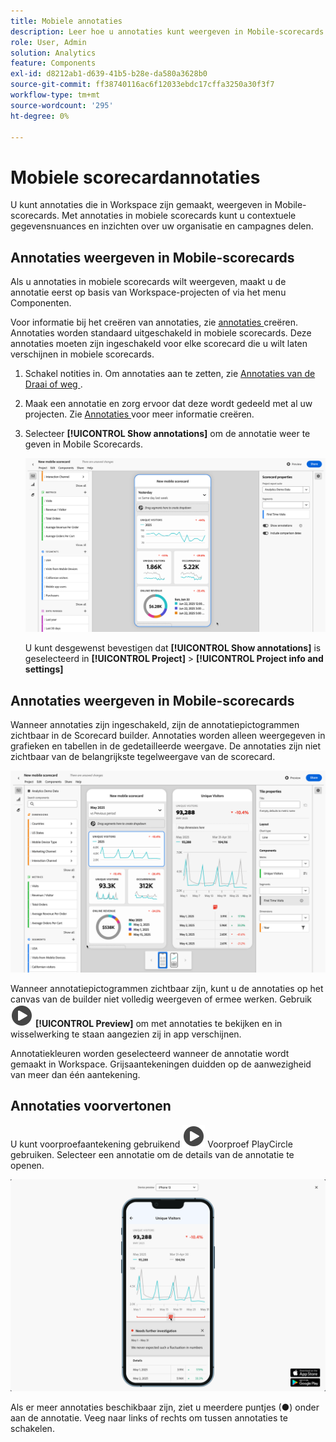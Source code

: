 ```yaml
---
title: Mobiele annotaties
description: Leer hoe u annotaties kunt weergeven in Mobile-scorecards.
role: User, Admin
solution: Analytics
feature: Components
exl-id: d8212ab1-d639-41b5-b28e-da580a3628b0
source-git-commit: ff38740116ac6f12033ebdc17cffa3250a30f3f7
workflow-type: tm+mt
source-wordcount: '295'
ht-degree: 0%

---
```



# Mobiele scorecardannotaties

U kunt annotaties die in Workspace zijn gemaakt, weergeven in Mobile-scorecards. Met annotaties in mobiele scorecards kunt u contextuele gegevensnuances en inzichten over uw organisatie en campagnes delen.


## Annotaties weergeven in Mobile-scorecards

Als u annotaties in mobiele scorecards wilt weergeven, maakt u de annotatie eerst op basis van Workspace-projecten of via het menu Componenten.

Voor informatie bij het creëren van annotaties, zie [ annotaties ](create-annotations.md) creëren. Annotaties worden standaard uitgeschakeld in mobiele scorecards. Deze annotaties moeten zijn ingeschakeld voor elke scorecard die u wilt laten verschijnen in mobiele scorecards.

1. Schakel notities in. Om annotaties aan te zetten, zie [ Annotaties van de Draai of weg ](overview.md#turn-annotations-on-or-off).

1. Maak een annotatie en zorg ervoor dat deze wordt gedeeld met al uw projecten. Zie [ Annotaties ](create-annotations.md) voor meer informatie creëren.

1. Selecteer **[!UICONTROL Show annotations]** om de annotatie weer te geven in Mobile Scorecards.

   ![ Mobiele annotatieopties voor scorecards.](assets/annotations-scorecard-onoff.png)

   U kunt desgewenst bevestigen dat **[!UICONTROL Show annotations]** is geselecteerd in **[!UICONTROL Project]** > **[!UICONTROL Project info and settings]**

## Annotaties weergeven in Mobile-scorecards

Wanneer annotaties zijn ingeschakeld, zijn de annotatiepictogrammen zichtbaar in de Scorecard builder. Annotaties worden alleen weergegeven in grafieken en tabellen in de gedetailleerde weergave. De annotaties zijn niet zichtbaar van de belangrijkste tegelweergave van de scorecard.

![ Scorecard Builder die de annotatiepictogrammen benadrukken.](assets/annotations-scorecard.png)

Wanneer annotatiepictogrammen zichtbaar zijn, kunt u de annotaties op het canvas van de builder niet volledig weergeven of ermee werken. Gebruik ![ PlayCircle ](/help/assets/icons/PlayCircle.svg) **[!UICONTROL Preview]** om met annotaties te bekijken en in wisselwerking te staan aangezien zij in app verschijnen.

Annotatiekleuren worden geselecteerd wanneer de annotatie wordt gemaakt in Workspace. Grijsaantekeningen duidden op de aanwezigheid van meer dan één aantekening.

## Annotaties voorvertonen

U kunt voorproefaantekening gebruikend ![ ](/help/assets/icons/PlayCircle.svg) Voorproef PlayCircle gebruiken. Selecteer een annotatie om de details van de annotatie te openen.

![ Annotation mobile scorecard voorproef ](assets/annotations-scorecard-preview.png)

Als er meer annotaties beschikbaar zijn, ziet u meerdere puntjes (●) onder aan de annotatie. Veeg naar links of rechts om tussen annotaties te schakelen.


<!--
# Share Annotations in Mobile Scorecards

You can display annotations that are created in Workspace in Mobile Scorecards. This allows you to share contextual data nuances and insights about your organization and campaigns directly within Mobile Scorecard projects, viewable in the Analytics dashboards mobile app.

## Surface Annotations in Mobile Scorecards

To surface annotations in mobile scorecards, create the annotation first from Workspace projects or from the components menu.

For information on creating annotations, see [Create Annotations](create-annotations.md). Annotations are turned off in mobile scorecards by default and must be enabled for each scorecard that you want to surface in mobile scorecards.

1. Turn on annotations. To turn annotations on, see [Turn annotations on or off](overview.md#annotations-on-off).

1. Create an annotation and make sure it is shared to all your projects. To create an annotation in Workspace,  see [Create Annotations](create-annotations.md).

1. Select **Show annotations** to display the annotation in Mobile Scorecards.

   ![](assets/show-annotations.png)

1. Confirm that show annotations is selected, go to **Project** > **Project info and settings**.

   ![](assets/project-info-settings.png)

## View annotations in Mobile Scorecards

When annotations are enabled, annotation icons are visible in the Scorecard Builder. Annotations appear only on charts and tables in the detailed view. Annotations are not visible from the main tile view of the scorecard.

 ![](assets/view-annotations.png)

When annotation icons are visible, you can't fully view or interact with annotations in the builder canvas. Use the Preview mode to view and interact with annotations as they appear in the app ![](https://spectrum.adobe.com/static/icons/workflow_18/Smock_Play_18_N.svg) **Preview**.

Annotation colors are selected when the annotation is created in workspace. Gray annotations indicated the presence of more than one annotation.

## View chart annotations

| Date | Appearance |
| --- | --- |
| **Single day** |  ![](assets/single-day-mobile-annotations.png)<br></br> |
| **Date range** |  ![](assets/date-range.png)|
| **Overlapping annotations** | ![](assets/overlapping-annotations.png)<br></br>To view annotation details in the Analytics dashboards app, tap an annotation icon. <br></br>When viewing an annotation in a chart, you can swipe left and right to navigate all annotations present in the chart. When viewing an annotation in the table, swipe left and right to navigate all annotations associated with that row item in the table. <br></br>![](assets/swipe-multiple-annotations.png) <br></br>In charts that do not have a time-based *x axis*, such as the donut or horizontal bar charts, annotations that apply to the chart can be viewed by tapping the icon located in the lower right-hand corner.<br></br> ![](assets/charts-without-timebase.png)|
-->